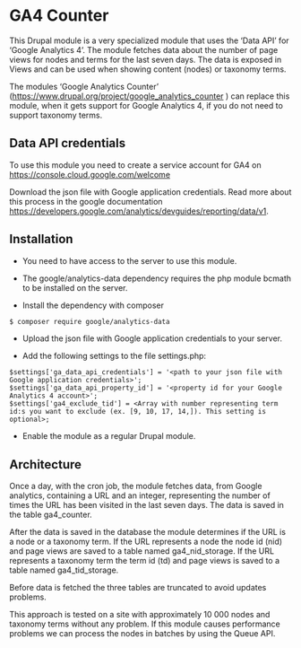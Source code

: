 GA4 Counter
===========

This Drupal module is a very specialized module that uses the ‘Data API’ for ‘Google Analytics 4’. The module fetches data about the number of page views for nodes and terms for the last seven days. The data is exposed in Views and can be used when showing content (nodes) or taxonomy terms.

The modules ‘Google Analytics Counter’ (https://www.drupal.org/project/google_analytics_counter ) can replace this module, when it gets support for Google Analytics 4, if you do not need to support taxonomy terms.

## Data API credentials
To use this module you need to create a service account for GA4 on
https://console.cloud.google.com/welcome

Download the json file with Google application credentials. 
Read more about this process in the google documentation https://developers.google.com/analytics/devguides/reporting/data/v1.

## Installation
* You need to have access to the server to use this module.
* The google/analytics-data dependency requires the php module bcmath to be installed on the server.

* Install the dependency with composer
```sh
$ composer require google/analytics-data
```

* Upload the json file with Google application credentials to your server.

* Add the following settings to the file settings.php:
```
$settings['ga_data_api_credentials'] = '<path to your json file with Google application credentials>';
$settings['ga_data_api_property_id'] = '<property id for your Google Analytics 4 account>';
$settings['ga4_exclude_tid'] = <Array with number representing term id:s you want to exclude (ex. [9, 10, 17, 14,]). This setting is optional>;
```
* Enable the module as a regular Drupal module.

## Architecture
Once a day, with the cron job, the module fetches data, from Google analytics, containing a URL and an integer, representing the number of times the URL has been visited in the last seven days. The data is saved in the table ga4_counter.

After the data is saved in the database the module determines if the URL is a node or a taxonomy term. If the URL represents a node the node id (nid) and page views are saved to a table named ga4_nid_storage. If the URL represents a taxonomy term the term id (td) and page views is saved to a table named ga4_tid_storage.

Before data is fetched the three tables are truncated to avoid updates problems.

This approach is tested on a site with approximately 10 000 nodes and taxonomy terms without any problem. If this module causes performance problems we can process the nodes in batches by using the Queue API.

